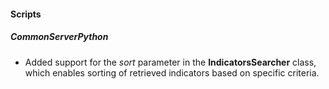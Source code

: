 
#### Scripts
##### CommonServerPython
- Added support for the *sort* parameter in the **IndicatorsSearcher** class, which enables sorting of retrieved indicators based on specific criteria.